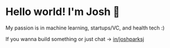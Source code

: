 # Hello world! I'm Josh 👋

My passion is in machine learning, startups/VC, and health tech :)

If you wanna build something or just chat -> [in/joshparksj](https://linkedin.com/in/joshparksj)
